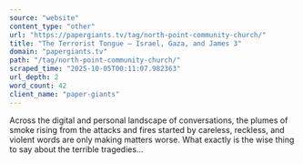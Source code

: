 ```yaml
---
source: "website"
content_type: "other"
url: "https://papergiants.tv/tag/north-point-community-church/"
title: "The Terrorist Tongue – Israel, Gaza, and James 3"
domain: "papergiants.tv"
path: "/tag/north-point-community-church/"
scraped_time: "2025-10-05T00:11:07.982363"
url_depth: 2
word_count: 42
client_name: "paper-giants"
---
```


Across the digital and personal landscape of conversations, the plumes of smoke rising from the attacks and fires started by careless, reckless, and violent words are only making matters worse. What exactly is the wise thing to say about the terrible tragedies...
